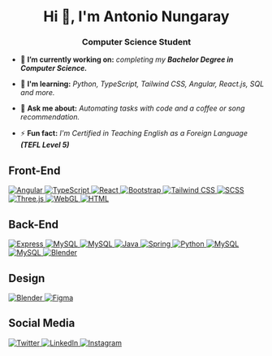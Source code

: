 <h1 align="center"> Hi 👋, I'm Antonio Nungaray</h1>
<h3 align="center">Computer Science Student</h3>




<!--
**AntonioNungaray/AntonioNungaray** is a ✨ _special_ ✨ repository because its `README.md` (this file) appears on your GitHub profile.

Here are some ideas to get you started:

- 👯 I’m looking to collaborate on ...
- 📫 How to reach me: ...
- 😄 Pronouns: ...
-->
- 🔭 **I’m currently working on:** *completing my **Bachelor Degree in Computer Science.***
  
- 🌱 **I'm learning:** *Python, TypeScript, Tailwind CSS, Angular, React.js, SQL and more.*

<!-- - 🤔 I’m looking for help **gaining experience and improving my coding skills.**-->
  
- 💬 **Ask me about:** *Automating tasks with code and a coffee or song recommendation.*
  
- ⚡ **Fun fact:** *I'm Certified in Teaching English as a Foreign Language* ***(TEFL Level 5)***
  
## Front-End

<a href="https://angular.io" target="_blank" rel="noreferrer"> 
  <img src="https://img.shields.io/badge/Angular-DD0031?style=for-the-badge&logo=angular&logoColor=white" alt="Angular">
</a>
 <a href="https://www.typescriptlang.org" target="_blank" rel="noreferrer"> 
  <img src="https://img.shields.io/badge/TypeScript-3178C6?style=for-the-badge&logo=typescript&logoColor=white" alt="TypeScript">
</a>
<a href="https://es.react.dev" target="_blank" rel="noreferrer"> 
  <img src="https://img.shields.io/badge/React-61DAFB?style=for-the-badge&logo=react&logoColor=white" alt="React"></img>
</a>
<a href="https://getbootstrap.com" target="_blank" rel="noreferrer"> 
  <img src="https://img.shields.io/badge/Bootstrap-7952B3?style=for-the-badge&logo=bootstrap&logoColor=white" alt="Bootstrap">
</a>
 <a href="https://tailwindcss.com" target="_blank" rel="noreferrer"> 
  <img src="https://img.shields.io/badge/Tailwind_CSS-38B2AC?style=for-the-badge&logo=tailwind-css&logoColor=white" alt="Tailwind CSS"></img>
</a>
<a href="https://sass-lang.com" target="_blank" rel="noreferrer"> 
  <img src="https://img.shields.io/badge/SASS-CC6699?style=for-the-badge&logo=SASS&logoColor=white" alt="SCSS">
</a>
<a href="https://threejs.org" target="_blank" rel="noreferrer"> 
  <img src="https://img.shields.io/badge/ThreeJs-000000?style=for-the-badge&logo=three.js&logoColor=white" alt="Three.js"></img>
</a>
<a href="https://get.webgl.org" target="_blank" rel="noreferrer"> 
 <img src="https://img.shields.io/badge/WebGL-990000?style=for-the-badge&logo=webgl&logoColor=white" alt="WebGL"></img>
</a> 
<a href="https://www.w3.org/html/" target="_blank" rel="noreferrer"> 
  <img src="https://img.shields.io/badge/html-E34F26?style=for-the-badge&logo=html5&logoColor=white" alt="HTML"></img>
</a> 

## Back-End

<a href="https://expressjs.com" target="_blank" rel="noreferrer"> 
  <img src="https://img.shields.io/badge/express-000000?style=for-the-badge&logo=express&logoColor=white" alt="Express"></img>
</a>
<a href="https://nodejs.org/es" target="_blank" rel="noreferrer"> 
  <img src="https://img.shields.io/badge/node.js-339933?style=for-the-badge&logo=node.js&logoColor=white" alt="MySQL"></img>
</a> 
<a href="https://www.npmjs.com" target="_blank" rel="noreferrer"> 
  <img src="https://img.shields.io/badge/npm-CB3837?style=for-the-badge&logo=npm&logoColor=white" alt="MySQL"></img>
</a> 
<a href="https://www.java.com" target="_blank" rel="noreferrer"> 
  <img src="https://img.shields.io/badge/java-b07219?style=for-the-badge&logo=java&logoColor=white" alt="Java"></img>
</a>
<a href="https://spring.io" target="_blank" rel="noreferrer"> 
  <img src="https://img.shields.io/badge/spring-6DB33F?style=for-the-badge&logo=spring&logoColor=white" alt="Spring"></img>
</a>
<a href="https://www.python.org" target="_blank" rel="noreferrer"> 
  <img src="https://img.shields.io/badge/python-3776AB?style=for-the-badge&logo=python&logoColor=white" alt="Python"></img>
</a> 
<a href="https://www.mysql.com" target="_blank" rel="noreferrer"> 
  <img src="https://img.shields.io/badge/my--sql-4479A1?style=for-the-badge&logo=mysql&logoColor=white" alt="MySQL"></img>
</a> 
<a href="https://www.mongodb.com/es" target="_blank" rel="noreferrer"> 
  <img src="https://img.shields.io/badge/mongodb-47A248?style=for-the-badge&logo=mongodb&logoColor=white" alt="MySQL"></img>
</a> 
<a href="https://openai.com" target="_blank" rel="noreferrer"> 
  <img src="https://img.shields.io/badge/open--ai-412991?style=for-the-badge&logo=openai&logoColor=white" alt="Blender"></img>
</a> 

## Design

<a href="https://www.blender.org" target="_blank" rel="noreferrer"> 
  <img src="https://img.shields.io/badge/blender-F5792A?style=for-the-badge&logo=blender&logoColor=white" alt="Blender"></img>
</a> 
<a href="https://www.figma.com" target="_blank" rel="noreferrer"> 
  <img src="https://img.shields.io/badge/figma-F24E1E?style=for-the-badge&logo=figma&logoColor=white" alt="Figma"></img>
</a> 

## Social Media
<a href="https://x.com/_nungaray_" target="_blank" rel="noreferrer"> 
  <img src="https://img.shields.io/badge/twitter-1D9BF0?style=for-the-badge&logo=twitter&logoColor=white" alt="Twitter"></img>
</a> 
<a href="https://www.linkedin.com/in/anungaray/" target="_blank" rel="noreferrer"> 
  <img src="https://img.shields.io/badge/linkedin-0A66C2?style=for-the-badge&logo=linkedin&logoColor=white" alt="LinkedIn"></img>
</a> 
<a href="https://www.instagram.com/screwyour9to5/" target="_blank" rel="noreferrer"> 
  <img src="https://img.shields.io/badge/instagram-E4405F?style=for-the-badge&logo=instagram&logoColor=white" alt="Instagram"></img>
</a> 
